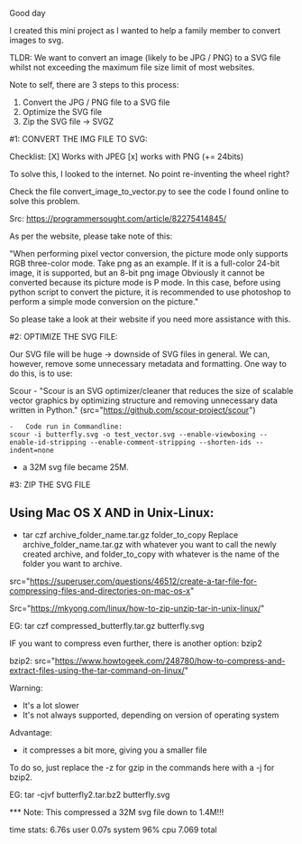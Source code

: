 Good day

I created this mini project as I wanted to help a family member to convert images to svg. 


TLDR: We want to convert an image (likely to be JPG / PNG) to a SVG file whilst not exceeding the maximum file size limit of most websites. 

Note to self, there are 3 steps to this process: 
1) Convert the JPG / PNG file to a SVG file
2) Optimize the SVG file
3) Zip the SVG file -> SVGZ 

#1: CONVERT THE IMG FILE TO SVG: 

Checklist: 
[X] Works with JPEG 
[x] works with PNG (+= 24bits)

To solve this, I looked to the internet. No point re-inventing the wheel right? 

Check the file 
    convert_image_to_vector.py 
to see the code I found online to solve this problem. 

Src: https://programmersought.com/article/82275414845/

As per the website, please take note of this: 

"When performing pixel vector conversion, the picture mode only supports RGB three-color mode. Take png as an example. If it is a full-color 24-bit image, it is supported, but an 8-bit png image Obviously it cannot be converted because its picture mode is P mode. In this case, before using python script to convert the picture, it is recommended to use photoshop to perform a simple mode conversion on the picture."

So please take a look at their website if you need more assistance with this. 

#2: OPTIMIZE THE SVG FILE:

Our SVG file will be huge -> downside of SVG files in general. We can, however, remove some unnecessary metadata and formatting. 
One way to do this, is to use: 

Scour 
    - "Scour is an SVG optimizer/cleaner that reduces the size of scalable vector graphics by optimizing structure and removing unnecessary data written in Python." 
    (src="https://github.com/scour-project/scour")

    -   Code run in Commandline: 
    scour -i butterfly.svg -o test_vector.svg --enable-viewboxing --enable-id-stripping --enable-comment-stripping --shorten-ids --indent=none

-   a 32M svg file became 25M. 

#3: ZIP THE SVG FILE

## Using Mac OS X AND in Unix-Linux:
-   tar czf archive_folder_name.tar.gz folder_to_copy
Replace archive_folder_name.tar.gz with whatever you want to call the newly created archive, and folder_to_copy with whatever is the name of the folder you want to archive.

src="https://superuser.com/questions/46512/create-a-tar-file-for-compressing-files-and-directories-on-mac-os-x"

Src="https://mkyong.com/linux/how-to-zip-unzip-tar-in-unix-linux/"

EG: tar czf compressed_butterfly.tar.gz butterfly.svg

IF you want to compress even further, there is another option: bzip2

bzip2:
    src="https://www.howtogeek.com/248780/how-to-compress-and-extract-files-using-the-tar-command-on-linux/"

Warning: 
-   It's a lot slower
-   It's not always supported, depending on version of operating system

Advantage: 
-   it compresses a bit more, giving you a smaller file

To do so, just replace the -z for gzip in the commands here with a -j for bzip2.

EG: 
    tar -cjvf butterfly2.tar.bz2 butterfly.svg

*** Note: This compressed a 32M svg file down to 1.4M!!! 

time stats:
    6.76s user 0.07s system 96% cpu 7.069 total



